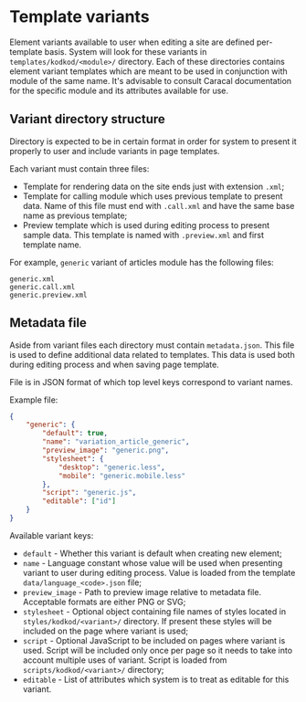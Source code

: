 # Template variants

Element variants available to user when editing a site are defined per-template basis. System will look for these variants in `templates/kodkod/<module>/` directory. Each of these directories contains element variant templates which are meant to be used in conjunction with module of the same name. It's advisable to consult Caracal documentation for the specific module and its attributes available for use.


## Variant directory structure

Directory is expected to be in certain format in order for system to present it properly to user and include variants in page templates.

Each variant must contain three files:
- Template for rendering data on the site ends just with extension `.xml`;
- Template for calling module which uses previous template to present data. Name of this file must end with `.call.xml` and have the same base name as previous template;
- Preview template which is used during editing process to present sample data. This template is named with `.preview.xml` and first template name.

For example, `generic` variant of articles module has the following files:

```
generic.xml
generic.call.xml
generic.preview.xml
```


## Metadata file

Aside from variant files each directory must contain `metadata.json`. This file is used to define additional data related to templates. This data is used both during editing process and when saving page template.

File is in JSON format of which top level keys correspond to variant names.

Example file:

```json
{
	"generic": {
		"default": true,
		"name": "variation_article_generic",
		"preview_image": "generic.png",
		"stylesheet": {
			"desktop": "generic.less",
			"mobile": "generic.mobile.less"
		},
		"script": "generic.js",
		"editable": ["id"]
	}
}
```

Available variant keys:
- `default` - Whether this variant is default when creating new element;
- `name` - Language constant whose value will be used when presenting variant to user during editing process. Value is loaded from the template `data/language_<code>.json` file;
- `preview_image` - Path to preview image relative to metadata file. Acceptable formats are either PNG or SVG;
- `stylesheet` - Optional object containing file names of styles located in `styles/kodkod/<variant>/` directory. If present these styles will be included on the page where variant is used;
- `script` - Optional JavaScript to be included on pages where variant is used. Script will be included only once per page so it needs to take into account multiple uses of variant. Script is loaded from `scripts/kodkod/<variant>/` directory;
- `editable` - List of attributes which system is to treat as editable for this variant.
